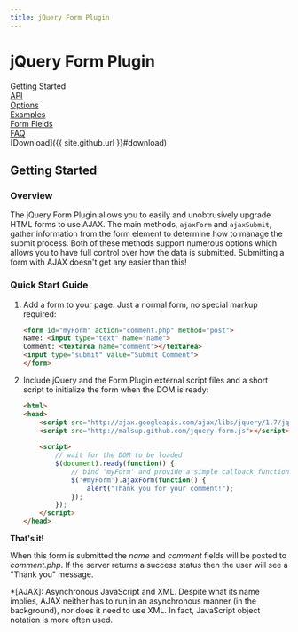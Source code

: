 ```yaml
---
title: jQuery Form Plugin
---
```


# jQuery Form Plugin

Getting Started  
[API](http://malsup.com/jquery/form/#api)  
[Options](http://malsup.com/jquery/form/#options-object)  
[Examples](http://malsup.com/jquery/form/#ajaxForm)  
[Form Fields](http://malsup.com/jquery/form/#fields)  
[FAQ](http://malsup.com/jquery/form/#faq)  
[Download]({{ site.github.url }}#download)  

## Getting Started
### Overview
The jQuery Form Plugin allows you to easily and unobtrusively upgrade HTML forms to use AJAX. The main methods, `ajaxForm` and `ajaxSubmit`, gather information from the form element to determine how to manage the submit process. Both of these methods support numerous options which allows you to have full control over how the data is submitted. Submitting a form with AJAX doesn't get any easier than this!

### Quick Start Guide
1. Add a form to your page. Just a normal form, no special markup required:
    ```html
    <form id="myForm" action="comment.php" method="post"> 
    Name: <input type="text" name="name"> 
    Comment: <textarea name="comment"></textarea> 
    <input type="submit" value="Submit Comment"> 
    </form>
    ```
2. Include jQuery and the Form Plugin external script files and a short script to initialize the form when the DOM is ready:
    ```html
    <html> 
    <head> 
        <script src="http://ajax.googleapis.com/ajax/libs/jquery/1.7/jquery.js"></script> 
        <script src="http://malsup.github.com/jquery.form.js"></script> 
     
        <script> 
            // wait for the DOM to be loaded 
            $(document).ready(function() { 
                // bind 'myForm' and provide a simple callback function 
                $('#myForm').ajaxForm(function() { 
                    alert("Thank you for your comment!"); 
                }); 
            }); 
        </script> 
    </head>
    ```

**That's it!**

When this form is submitted the _name_ and _comment_ fields will be posted to _comment.php_. If the server returns a success status then the user will see a "Thank you" message.

*[AJAX]: Asynchronous JavaScript and XML. Despite what its name implies, AJAX neither has to run in an asynchronous manner (in the background), nor does it need to use XML. In fact, JavaScript object notation is more often used.
